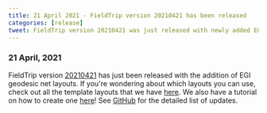 ```yaml
---
title: 21 April 2021 - FieldTrip version 20210421 has been released
categories: [release]
tweet: FieldTrip version 20210421 was just released with newly added EGI geodesic net layouts! Check out all of the layouts we have here https://www.fieldtriptoolbox.org/template/layout/ and the tutorial on how to create one yourself https://www.fieldtriptoolbox.org/tutorial/layout/ . See http://www.fieldtriptoolbox.org/#21-april-2021
---
```


### 21 April, 2021

FieldTrip version [20210421](http://github.com/fieldtrip/fieldtrip/releases/tag/20210421) has just been released with the addition of EGI geodesic net layouts. If you're wondering about which layouts you can use, check out all the template layouts that we have [here](/template/layout). We also have a tutorial on how to create one [here](/tutorial/layout)! See [GitHub](https://github.com/fieldtrip/fieldtrip/compare/20210418...20210421) for the detailed list of updates.

